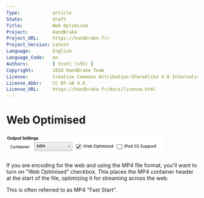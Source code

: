 ```yaml
---
Type:            article
State:           draft
Title:           Web Optimised
Project:         HandBrake
Project_URL:     https://handbrake.fr/
Project_Version: Latest
Language:        English
Language_Code:   en
Authors:         [ Scott (s55) ]
Copyright:       2018 HandBrake Team
License:         Creative Commons Attribution-ShareAlike 4.0 International
License_Abbr:    CC BY-SA 4.0
License_URL:     https://handbrake.fr/docs/license.html
---
```


Web Optimised
=============================

![Web Optimised Checkbox](../../images/windows/web-optimised-1.0.0.png "Web Optimised Checkbox")

If you are encoding for the web and using the MP4 file format, you'll want to turn on "Web Optimised" checkbox.
This places the MP4 container header at the start of the file, optimizing it for streaming across the web.

This is often referred to as MP4 "Fast Start".
